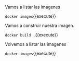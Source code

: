 Vamos a listar las imagenes

`docker images`{{execute}}

Vamos a construir nuestra imagen.

`docker build .`{{execute}}

Volvemos a listar las imagenes

`docker images`{{execute}}


